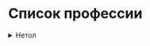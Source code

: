 # Список профессии

<details><summary>Нетол</summary>

   + [Параграфы и разрывы строк](#Parag);

</details>
